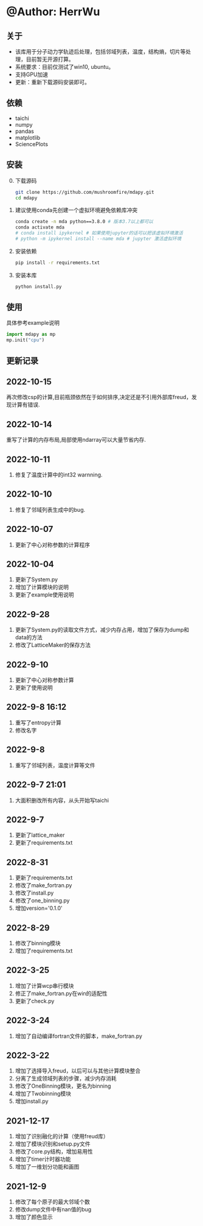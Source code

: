 # @Author: HerrWu 

## 关于
- 该库用于分子动力学轨迹后处理，包括邻域列表，温度，结构熵，切片等处理，目前暂无开源打算。
- 系统要求：目前仅测试了win10, ubuntu。
- 支持GPU加速
- 更新：重新下载源码安装即可。
## 依赖
- taichi
- numpy
- pandas
- matplotlib
- SciencePlots
## 安装
0. 下载源码
    ```bash
    git clone https://github.com/mushroomfire/mdapy.git
    cd mdapy
    ```
1. 建议使用conda先创建一个虚拟环境避免依赖库冲突
    ```bash
    conda create -n mda python==3.8.0 # 版本3.7以上都可以
    conda activate mda
    # conda install ipykernel # 如果使用jupyter的话可以把该虚拟环境激活
    # python -m ipykernel install --name mda # jupyter 激活虚拟环境
    ```
2. 安装依赖
   ```bash
   pip install -r requirements.txt
   ```
3. 安装本库
    ```python
    python install.py
    ```

## 使用
具体参考example说明
```python
import mdapy as mp
mp.init("cpu")
```

## 更新记录  
## 2022-10-15
再次修改csp的计算,目前瓶颈依然在于如何排序,决定还是不引用外部库freud，发现计算有错误.

## 2022-10-14
重写了计算的内存布局,局部使用ndarray可以大量节省内存.

## 2022-10-11
1. 修复了温度计算中的int32 warnning.
   
## 2022-10-10
1. 修复了邻域列表生成中的bug.

## 2022-10-07
1. 更新了中心对称参数的计算程序

## 2022-10-04
1. 更新了System.py
2. 增加了计算模块的说明
3. 更新了example使用说明

## 2022-9-28
1. 更新了System.py的读取文件方式，减少内存占用，增加了保存为dump和data的方法
2. 修改了LatticeMaker的保存方法

## 2022-9-10
1. 更新了中心对称参数计算
2. 更新了使用说明

## 2022-9-8 16:12
1. 重写了entropy计算
2. 修改名字
   
## 2022-9-8
1. 重写了邻域列表，温度计算等文件
   
## 2022-9-7 21:01
1. 大面积删改所有内容，从头开始写taichi

## 2022-9-7 
1. 更新了lattice_maker
2. 更新了requirements.txt 

## 2022-8-31
1. 更新了requirements.txt
2. 修改了make_fortran.py
3. 修改了install.py
4. 修改了one_binning.py
5. 增加version='0.1.0'

## 2022-8-29
1. 修改了binning模块
2. 增加了requirements.txt

## 2022-3-25
1. 增加了计算wcp串行模块
2. 修正了make_fortran.py在win的适配性
3. 更新了check.py

## 2022-3-24
1. 增加了自动编译fortran文件的脚本，make_fortran.py 

## 2022-3-22
1. 增加了选择导入freud，以后可以与其他计算模块整合
2. 分离了生成领域列表的步骤，减少内存消耗
3. 修改了OneBinning模块，更名为binning
4. 增加了Twobinning模块
5. 增加install.py

## 2021-12-17
1. 增加了识别融化的计算（使用freud库）
2. 增加了模块识别和setup.py文件
3. 修改了core.py结构，增加易用性
4. 增加了timer计时器功能
5. 增加了一维划分功能和画图

## 2021-12-9
1. 修改了每个原子的最大邻域个数
2. 修改dump文件中有nan值的bug
3. 增加了颜色显示
